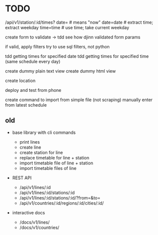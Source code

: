 TODO
====

/api/v1/station/:id/times?
  date=      # means "now"
  date=date  # extract time; extract weekday
  time=time  # use time; take current weekday

create form to validate -> tdd
    see how djinn validated form params

if valid, apply filters
    try to use sql filters, not python

tdd getting times for specified date
tdd getting times for specified time (same schedule every day)

create dummy plain text view
create dummy html view

create location

deploy and test from phone

create command to import from simple file (not scraping)
    manually enter from latest schedule


old
---

- base library with cli commands
    - print lines
    - create line
    - create station for line
    - replace timetable for line + station
    - import timetable file of line + station
    - import timetable files of line

- REST API
    - /api/v1/lines/:id
    - /api/v1/lines/:id/stations/:id
    - /api/v1/lines/:id/stations/:id/?from=&to=
    - /api/v1/countries/:id/regions/:id/cities/:id/

- interactive docs
    - /docs/v1/lines/
    - /docs/v1/countries/
